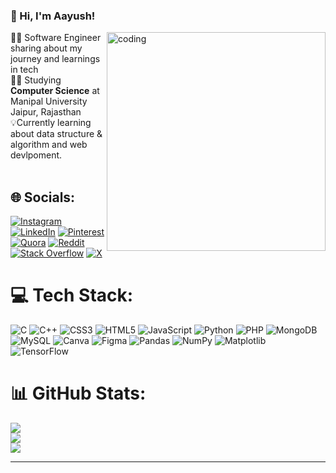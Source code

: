 ### 👋 Hi, I'm Aayush! 

<img align="right" alt="coding" width="350" src="https://github.com/aayushgithub1/aayushgithub1/assets/100990694/7b3b20a6-027c-491a-96e9-db47d8d452e8">
👨‍💻 Software Engineer sharing about my journey and learnings in tech<br/>
👨‍🎓 Studying <b>Computer Science</b> at Manipal University Jaipur, Rajasthan<br/>
💡Currently learning about data structure & algorithm and web devlpoment.
 <br/><br/>





## 🌐 Socials:
[![Instagram](https://img.shields.io/badge/Instagram-%23E4405F.svg?logo=Instagram&logoColor=white)](https://instagram.com/aayushverma1221) [![LinkedIn](https://img.shields.io/badge/LinkedIn-%230077B5.svg?logo=linkedin&logoColor=white)](https://linkedin.com/in/aayush-raj-verma-8a06b1179) [![Pinterest](https://img.shields.io/badge/Pinterest-%23E60023.svg?logo=Pinterest&logoColor=white)](https://pinterest.com/aayushdiary1234) [![Quora](https://img.shields.io/badge/Quora-%23B92B27.svg?logo=Quora&logoColor=white)](https://quora.com/profile/AR-Verma-7) [![Reddit](https://img.shields.io/badge/Reddit-%23FF4500.svg?logo=Reddit&logoColor=white)](https://reddit.com/user/aayush-0222) [![Stack Overflow](https://img.shields.io/badge/-Stackoverflow-FE7A16?logo=stack-overflow&logoColor=white)](https://stackoverflow.com/users/17701955) [![X](https://img.shields.io/badge/X-black.svg?logo=X&logoColor=white)](https://x.com/@AayushRajV4321) 

# 💻 Tech Stack:
![C](https://img.shields.io/badge/c-%2300599C.svg?style=for-the-badge&logo=c&logoColor=white) ![C++](https://img.shields.io/badge/c++-%2300599C.svg?style=for-the-badge&logo=c%2B%2B&logoColor=white) ![CSS3](https://img.shields.io/badge/css3-%231572B6.svg?style=for-the-badge&logo=css3&logoColor=white) ![HTML5](https://img.shields.io/badge/html5-%23E34F26.svg?style=for-the-badge&logo=html5&logoColor=white) ![JavaScript](https://img.shields.io/badge/javascript-%23323330.svg?style=for-the-badge&logo=javascript&logoColor=%23F7DF1E) ![Python](https://img.shields.io/badge/python-3670A0?style=for-the-badge&logo=python&logoColor=ffdd54) ![PHP](https://img.shields.io/badge/php-%23777BB4.svg?style=for-the-badge&logo=php&logoColor=white) ![MongoDB](https://img.shields.io/badge/MongoDB-%234ea94b.svg?style=for-the-badge&logo=mongodb&logoColor=white) ![MySQL](https://img.shields.io/badge/mysql-%2300000f.svg?style=for-the-badge&logo=mysql&logoColor=white) ![Canva](https://img.shields.io/badge/Canva-%2300C4CC.svg?style=for-the-badge&logo=Canva&logoColor=white) ![Figma](https://img.shields.io/badge/figma-%23F24E1E.svg?style=for-the-badge&logo=figma&logoColor=white) ![Pandas](https://img.shields.io/badge/pandas-%23150458.svg?style=for-the-badge&logo=pandas&logoColor=white) ![NumPy](https://img.shields.io/badge/numpy-%23013243.svg?style=for-the-badge&logo=numpy&logoColor=white) ![Matplotlib](https://img.shields.io/badge/Matplotlib-%23ffffff.svg?style=for-the-badge&logo=Matplotlib&logoColor=black) ![TensorFlow](https://img.shields.io/badge/TensorFlow-%23FF6F00.svg?style=for-the-badge&logo=TensorFlow&logoColor=white)
# 📊 GitHub Stats:
![](https://github-readme-stats.vercel.app/api?username=xsol05&theme=radical&hide_border=false&include_all_commits=false&count_private=false)<br/>
![](https://github-readme-streak-stats.herokuapp.com/?user=xsol05&theme=radical&hide_border=false)<br/>
![](https://github-readme-stats.vercel.app/api/top-langs/?username=xsol05&theme=radical&hide_border=false&include_all_commits=false&count_private=false&layout=compact)

---

